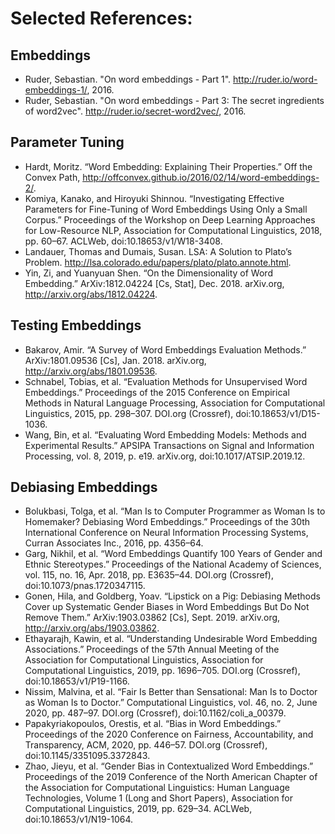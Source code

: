 # Selected References:
## Embeddings
- Ruder, Sebastian. "On word embeddings - Part 1". http://ruder.io/word-embeddings-1/, 2016.
- Ruder, Sebastian. "On word embeddings - Part 3: The secret ingredients of word2vec". http://ruder.io/secret-word2vec/, 2016.

## Parameter Tuning
- Hardt, Moritz. “Word Embedding: Explaining Their Properties.” Off the Convex Path, http://offconvex.github.io/2016/02/14/word-embeddings-2/.
- Komiya, Kanako, and Hiroyuki Shinnou. “Investigating Effective Parameters for Fine-Tuning of Word Embeddings Using Only a Small Corpus.” Proceedings of the Workshop on Deep Learning Approaches for Low-Resource NLP, Association for Computational Linguistics, 2018, pp. 60–67. ACLWeb, doi:10.18653/v1/W18-3408.
- Landauer, Thomas and Dumais, Susan. LSA: A Solution to Plato’s Problem. http://lsa.colorado.edu/papers/plato/plato.annote.html. 
- Yin, Zi, and Yuanyuan Shen. “On the Dimensionality of Word Embedding.” ArXiv:1812.04224 [Cs, Stat], Dec. 2018. arXiv.org, http://arxiv.org/abs/1812.04224.

## Testing Embeddings
- Bakarov, Amir. “A Survey of Word Embeddings Evaluation Methods.” ArXiv:1801.09536 [Cs], Jan. 2018. arXiv.org, http://arxiv.org/abs/1801.09536.
- Schnabel, Tobias, et al. “Evaluation Methods for Unsupervised Word Embeddings.” Proceedings of the 2015 Conference on Empirical Methods in Natural Language Processing, Association for Computational Linguistics, 2015, pp. 298–307. DOI.org (Crossref), doi:10.18653/v1/D15-1036.
- Wang, Bin, et al. “Evaluating Word Embedding Models: Methods and Experimental Results.” APSIPA Transactions on Signal and Information Processing, vol. 8, 2019, p. e19. arXiv.org, doi:10.1017/ATSIP.2019.12.


## Debiasing Embeddings
- Bolukbasi, Tolga, et al. “Man Is to Computer Programmer as Woman Is to Homemaker? Debiasing Word Embeddings.” Proceedings of the 30th International Conference on Neural Information Processing Systems, Curran Associates Inc., 2016, pp. 4356–64.
- Garg, Nikhil, et al. “Word Embeddings Quantify 100 Years of Gender and Ethnic Stereotypes.” Proceedings of the National Academy of Sciences, vol. 115, no. 16, Apr. 2018, pp. E3635–44. DOI.org (Crossref), doi:10.1073/pnas.1720347115.
- Gonen, Hila, and Goldberg, Yoav. “Lipstick on a Pig: Debiasing Methods Cover up Systematic Gender Biases in Word Embeddings But Do Not Remove Them.” ArXiv:1903.03862 [Cs], Sept. 2019. arXiv.org, http://arxiv.org/abs/1903.03862.
- Ethayarajh, Kawin, et al. “Understanding Undesirable Word Embedding Associations.” Proceedings of the 57th Annual Meeting of the Association for Computational Linguistics, Association for Computational Linguistics, 2019, pp. 1696–705. DOI.org (Crossref), doi:10.18653/v1/P19-1166.
- Nissim, Malvina, et al. “Fair Is Better than Sensational: Man Is to Doctor as Woman Is to Doctor.” Computational Linguistics, vol. 46, no. 2, June 2020, pp. 487–97. DOI.org (Crossref), doi:10.1162/coli_a_00379.
- Papakyriakopoulos, Orestis, et al. “Bias in Word Embeddings.” Proceedings of the 2020 Conference on Fairness, Accountability, and Transparency, ACM, 2020, pp. 446–57. DOI.org (Crossref), doi:10.1145/3351095.3372843.
- Zhao, Jieyu, et al. “Gender Bias in Contextualized Word Embeddings.” Proceedings of the 2019 Conference of the North American Chapter of the Association for Computational Linguistics: Human Language Technologies, Volume 1 (Long and Short Papers), Association for Computational Linguistics, 2019, pp. 629–34. ACLWeb, doi:10.18653/v1/N19-1064.
